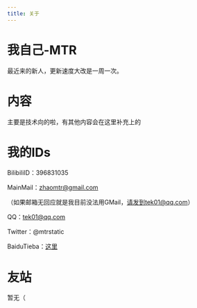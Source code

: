 ```yaml
---
title: 关于
---
```


# 我自己-MTR

最近来的新人，更新速度大改是一周一次。

# 内容

主要是技术向的啦，有其他内容会在这里补充上的

# 我的IDs

BilibiliID：396831035

MainMail：zhaomtr@gmail.com

（如果邮箱无回应就是我目前没法用GMail，请发到tek01@qq.com）

QQ：tek01@qq.com

Twitter：@mtrstatic

BaiduTieba：[这里](https://tieba.baidu.com/home/main?un=zsz%E7%94%A8%E6%88%B7&id=tb.1.ca9190d3.MULJ2hz11AlgkqQBxevOZA?t=1585795765&fr=index)

# 友站

暂无（